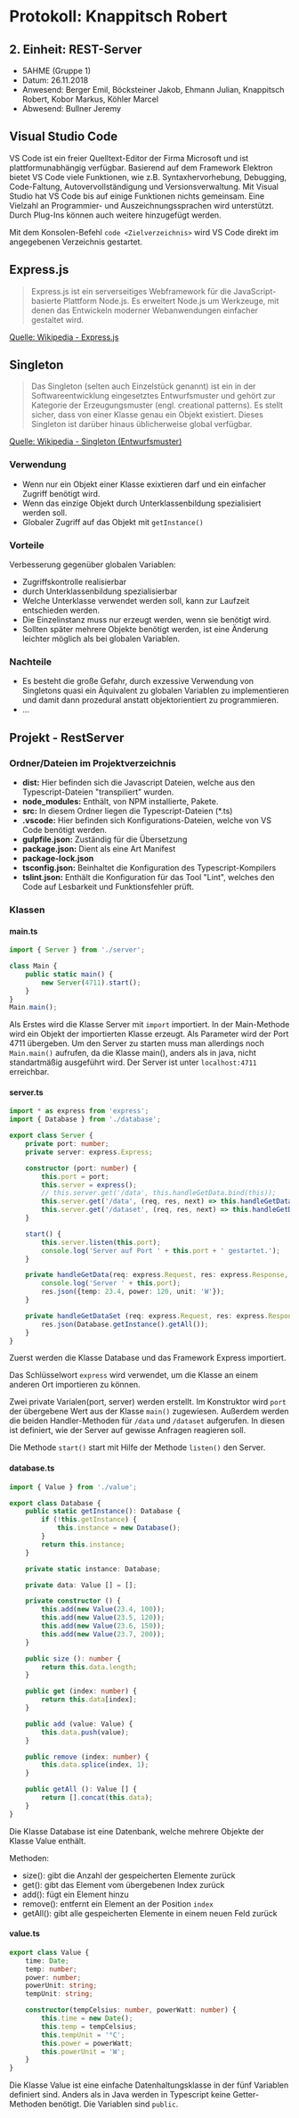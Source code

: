# Protokoll: Knappitsch Robert
## 2. Einheit: REST-Server

* 5AHME (Gruppe 1)
* Datum: 26.11.2018
* Anwesend: Berger Emil, Böcksteiner Jakob, Ehmann Julian, Knappitsch Robert, Kobor Markus, Köhler Marcel
* Abwesend: Bullner Jeremy

## Visual Studio Code
VS Code ist ein freier Quelltext-Editor der Firma Microsoft und ist plattformunabhängig verfügbar. 
Basierend auf dem Framework Elektron bietet VS Code viele Funktionen, wie z.B. Syntaxhervorhebung, Debugging, 
Code-Faltung, Autovervollständigung und Versionsverwaltung.
Mit Visual Studio hat VS Code bis auf einige Funktionen nichts gemeinsam. Eine Vielzahl an Programmier- und 
Auszeichnungssprachen wird unterstützt. Durch Plug-Ins können auch weitere hinzugefügt werden.

Mit dem Konsolen-Befehl `code <Zielverzeichnis>` wird VS Code direkt im angegebenen Verzeichnis gestartet.

## Express.js
> Express.js ist ein serverseitiges Webframework für die JavaScript-basierte Plattform Node.js. 
Es erweitert Node.js um Werkzeuge, mit denen das Entwickeln moderner 
Webanwendungen einfacher gestaltet wird.

[Quelle: Wikipedia - Express.js](https://de.wikipedia.org/wiki/Express.js)

## Singleton
> Das Singleton (selten auch Einzelstück genannt) ist ein in der Softwareentwicklung eingesetztes 
Entwurfsmuster und gehört zur Kategorie der Erzeugungsmuster (engl. creational patterns). 
Es stellt sicher, dass von einer Klasse genau ein Objekt existiert. 
Dieses Singleton ist darüber hinaus üblicherweise global verfügbar. 

[Quelle: Wikipedia - Singleton (Entwurfsmuster)](https://de.wikipedia.org/wiki/Singleton_(Entwurfsmuster))

### Verwendung
* Wenn nur ein Objekt einer Klasse exixtieren darf und ein einfacher Zugriff benötigt wird.
* Wenn das einzige Objekt durch Unterklassenbildung spezialisiert werden soll.
* Globaler Zugriff auf das Objekt mit `getInstance()`

### Vorteile
Verbesserung gegenüber globalen Variablen:
* Zugriffskontrolle realisierbar
* durch Unterklassenbildung spezialisierbar
* Welche Unterklasse verwendet werden soll, kann zur Laufzeit entschieden werden.
* Die Einzelinstanz muss nur erzeugt werden, wenn sie benötigt wird.
* Sollten später mehrere Objekte benötigt werden, ist eine Änderung leichter möglich als bei globalen Variablen.

### Nachteile
* Es besteht die große Gefahr, durch exzessive Verwendung von Singletons quasi ein Äquivalent zu globalen Variablen 
zu implementieren und damit dann prozedural anstatt objektorientiert zu programmieren.
* ...

## Projekt - RestServer

### Ordner/Dateien im Projektverzeichnis
* **dist:** Hier befinden sich die Javascript Dateien, welche aus den Typescript-Dateien "transpiliert" wurden.
* **node_modules:** Enthält, von NPM installierte, Pakete.
* **src:** In diesem Ordner liegen die Typescript-Dateien (*.ts)
* **.vscode:** Hier befinden sich Konfigurations-Dateien, welche von VS Code benötigt werden.
* **gulpfile.json:** Zuständig für die Übersetzung
* **package.json:** Dient als eine Art Manifest
* **package-lock.json**
* **tsconfig.json:** Beinhaltet die Konfiguration des Typescript-Kompilers
* **tslint.json:** Enthält die Konfiguration für das Tool "Lint", welches den Code auf Lesbarkeit und 
Funktionsfehler prüft.

### Klassen

#### main.ts
``` TypeScript
import { Server } from './server';

class Main {
    public static main() {
        new Server(4711).start();
    }
}
Main.main();
```

Als Erstes wird die Klasse Server mit `import` importiert. In der Main-Methode wird ein Objekt der importierten Klasse erzeugt. Als Parameter wird der Port 4711 übergeben. Um den Server zu starten muss man allerdings noch `Main.main()` aufrufen, da die Klasse main(), anders als in java, nicht standartmäßig ausgeführt wird. Der Server ist unter `localhost:4711` erreichbar.

#### server.ts
``` TypeScript
import * as express from 'express';
import { Database } from './database';

export class Server {
    private port: number;
    private server: express.Express;

    constructor (port: number) {
        this.port = port;
        this.server = express();
        // this.server.get('/data', this.handleGetData.bind(this));
        this.server.get('/data', (req, res, next) => this.handleGetData(req, res, next));
        this.server.get('/dataset', (req, res, next) => this.handleGetDataSet(req, res, next));
    }

    start() {
        this.server.listen(this.port);
        console.log('Server auf Port ' + this.port + ' gestartet.');
    }

    private handleGetData(req: express.Request, res: express.Response, next: express.NextFunction) {
        console.log('Server ' + this.port);
        res.json({temp: 23.4, power: 120, unit: 'W'});
    }

    private handleGetDataSet (req: express.Request, res: express.Response, next: express.NextFunction) {
        res.json(Database.getInstance().getAll());
    }
}
```
Zuerst werden die Klasse Database und das Framework Express importiert. 

Das Schlüsselwort `express` wird verwendet, um die Klasse an einem anderen Ort importieren zu können. 

Zwei private Varialen(port, server) werden erstellt. Im Konstruktor wird `port` der übergebene Wert aus der Klasse `main()` zugewiesen. Außerdem werden die beiden Handler-Methoden für `/data` und `/dataset` aufgerufen. In diesen ist definiert, wie der Server auf gewisse Anfragen reagieren soll. 

Die Methode `start()` start mit Hilfe der Methode `listen()` den Server.


#### database.ts
``` Typescript
import { Value } from './value';

export class Database {
    public static getInstance(): Database {
        if (!this.getInstance) {
            this.instance = new Database();
        }
        return this.instance;
    }

    private static instance: Database;

    private data: Value [] = [];

    private constructor () {
        this.add(new Value(23.4, 100));
        this.add(new Value(23.5, 120));
        this.add(new Value(23.6, 150));
        this.add(new Value(23.7, 200));
    }

    public size (): number {
        return this.data.length;
    }

    public get (index: number) {
        return this.data[index];
    }

    public add (value: Value) {
        this.data.push(value);
    }

    public remove (index: number) {
        this.data.splice(index, 1);
    }

    public getAll (): Value [] {
        return [].concat(this.data);
    }
}
```

Die Klasse Database ist eine Datenbank, welche mehrere Objekte der Klasse Value enthält.

Methoden:
* size(): gibt die Anzahl der gespeicherten Elemente zurück
* get(): gibt das Element vom übergebenen Index zurück
* add(): fügt ein Element hinzu
* remove(): entfernt ein Element an der Position `index`
* getAll(): gibt alle gespeicherten Elemente in einem neuen Feld zurück

#### value.ts
``` Typescript
export class Value {
    time: Date;
    temp: number;
    power: number;
    powerUnit: string;
    tempUnit: string;

    constructor(tempCelsius: number, powerWatt: number) {
        this.time = new Date();
        this.temp = tempCelsius;
        this.tempUnit = '°C';
        this.power = powerWatt;
        this.powerUnit = 'W';
    }
}
```

Die Klasse Value ist eine einfache Datenhaltungsklasse in der fünf Variablen definiert sind. Anders als in Java werden in Typescript keine Getter-Methoden benötigt. Die Variablen sind `public`.

